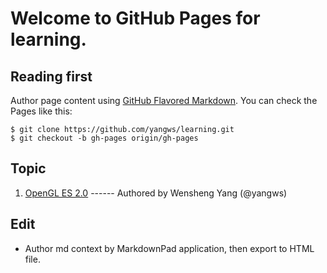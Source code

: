 # Welcome to GitHub Pages for learning.

## Reading first
Author page content using [GitHub Flavored Markdown](http://github.github.com/github-flavored-markdown/). You can check the Pages like this:

```
$ git clone https://github.com/yangws/learning.git
$ git checkout -b gh-pages origin/gh-pages
```

## Topic
1. [OpenGL ES 2.0](OpenGL_ES_2.0/overview.html) ------ Authored by Wensheng Yang (@yangws)

## Edit
* Author md context by MarkdownPad application, then export to HTML file.